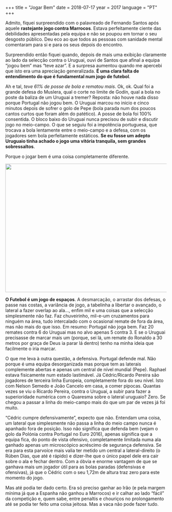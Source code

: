 +++
title = "Jogar Bem"
date = 2018-07-17
year = 2017
language = "PT"
+++

Admito, fiquei surpreendido com o palavreado de Fernando Santos após aquele **rastejante jogo contra Marrocos**. Estava perfeitamente ciente das debilidades apresentadas pela equipa e não se poupou em tornar o seu desgosto público. Deu eco ao que todos as pessoas com sanidade mental comentaram para si e para os seus depois do encontro.

Surpreendido então fiquei quando, depois de mais uma exibição claramente ao lado da selecção contra o Uruguai, ouvi de Santos que afinal a equipa “jogou bem” mas “teve azar”. E a surpresa aumentou quando me apercebi que isto era uma apreciação generalizada. **É uma clara falta de entendimento do que é fundamental num jogo de futebol**.

Ah e tal, _teve 61% de posse de bola e rematou mais_. Ok, ok. Qual foi a grande defesa do Muslera, qual o corte no limite de Godín, qual a bola no poste da baliza de um Uruguai a tremer? Reposta: não houve nada disso porque Portugal não jogou bem. O Uruguai marcou no inicio e cinco minutos depois de sofrer o golo de Pepe (bola parada num dos poucos cantos curtos que foram além do patético). A posse de bola foi 100% consentida. O bloco baixo do Uruguai nunca precisou de subir e discutir jogo no meio-campo. O que se seguiu foi a impotência portuguesa, que trocava a bola lentamente entre o meio-campo e a defesa, com os jogadores sem bola perfeitamente estáticos. **Se eu fosse um adepto Uruguaio tinha achado o jogo uma vitória tranquila, sem grandes sobressaltos**.

Porque o jogar bem é uma coisa completamente diferente.

<img src="../portugal_uruguai.jpg" width="600" height="400" style="max-width: 100%" />

**O Futebol é um jogo de espaços**. A desmarcação, o arrastar dos defesas, o passe nas costas, a variância de jogo, a tabelinha a libertar o avançado, o lateral a fazer overlap ao ala…, enfim mil e uma coisas que a selecção simplesmente não faz. Faz chuveirinho, mil-e-um cruzamentos para ninguém na área, tudo intercalado com o ocasional remate de fora da área, mas não mais do que isso. Em resumo: Portugal não joga bem. Faz 20 remates contra 6 do Uruguai mas no alvo apenas 5 contra 3. E se o Uruguai precisasse de marcar mais um (porque, sei lá, um remate do Ronaldo a 30 metros por graça de Deus ia parar lá dentro) tenho na minha ideia que facilmente o iria marcar.

O que me leva à outra questão, a defensiva. Portugal defende mal. Não porque é uma equipa desorganizada mas porque tem as laterais complemente abertas e apenas um central de nível mundial (Pepe). Raphael estava fisicamente num estado lastimável. Já Cédric/Ricardo Pereira são jogadores de terceira linha Europeia, completamente fora do seu nível. Isto com Nelson Semedo e João Cancelo em casa, a comer pipocas. Quantas vezes se viu o Ricardo Pereira, contra o Uruguai, a subir para fazer a superioridade numérica com o Quaresma sobre o lateral uruguaio? Zero. Se chegou a passar a linha do meio-campo mais do que um par de vezes já foi muito.

“Cédric cumpre defensivamente”,  expecto que não. Entendam uma coisa, um lateral que simplesmente não passa a linha do meio campo nunca é apanhado fora de posição. Isso não significa que defenda bem (vejam o golo da Polónia contra Portugal no Euro 2016), apenas significa que a equipa fica, do ponto de vista ofensivo,  completamente limitada numa ala ganhado apenas um microscópico acréscimo de segurança defensiva. Se era para esta parvoíce mais valia ter metido um central a lateral-direito (o Rúben Dias, que até é rápido) e dizer-lhe que o único papel dele era cair sobre o ala e fechar dentro. Com a óbvia e enorme vantagem de que se ganhava mais um jogador útil para as bolas paradas (defensivas e ofensivas), já que o Cédric com o seu 1,72m de altura traz zero para este momento do jogo.

Mas até podia ter dado certo. Era só preciso ganhar ao Irão (e pela margem mínima já que a Espanha não ganhou a Marrocos)  e ir calhar ao lado “fácil” da competição e, quem sabe, entre penaltis e chouriços no prolongamento até se podia ter feito uma coisa jeitosa. Mas a vaca não pode fazer tudo.